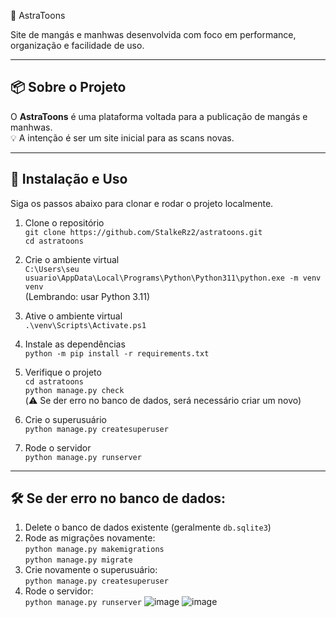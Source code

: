 🚀 AstraToons

Site de mangás e manhwas desenvolvida com foco em performance, organização e facilidade de uso.

---

## 📦 Sobre o Projeto

O **AstraToons** é uma plataforma voltada para a publicação de mangás e manhwas.  
💡 A intenção é ser um site inicial para as scans novas.

---

## 🔧 Instalação e Uso

Siga os passos abaixo para clonar e rodar o projeto localmente.

1) Clone o repositório  
`git clone https://github.com/StalkeRz2/astratoons.git`  
`cd astratoons`

2) Crie o ambiente virtual  
`C:\Users\seu usuario\AppData\Local\Programs\Python\Python311\python.exe -m venv venv`  
(Lembrando: usar Python 3.11)

3) Ative o ambiente virtual  
`.\venv\Scripts\Activate.ps1`

4) Instale as dependências  
`python -m pip install -r requirements.txt`

5) Verifique o projeto  
`cd astratoons`  
`python manage.py check`  
(⚠️ Se der erro no banco de dados, será necessário criar um novo)

6) Crie o superusuário  
`python manage.py createsuperuser`

7) Rode o servidor  
`python manage.py runserver`

---

## 🛠️ Se der erro no banco de dados:

1) Delete o banco de dados existente (geralmente `db.sqlite3`)  
2) Rode as migrações novamente:  
   `python manage.py makemigrations`  
   `python manage.py migrate`  
3) Crie novamente o superusuário:  
   `python manage.py createsuperuser`  
4) Rode o servidor:  
   `python manage.py runserver`
![image](https://github.com/user-attachments/assets/325c5b1f-bed6-4fb6-8a1d-70ff5f575ca7)
![image](https://github.com/user-attachments/assets/f4777e15-43ee-468b-9047-0d240427fe66)
